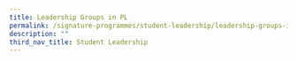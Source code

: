 ```yaml
---
title: Leadership Groups in PL
permalink: /signature-programmes/student-leadership/leadership-groups-in-pl/
description: ""
third_nav_title: Student Leadership
---
```

